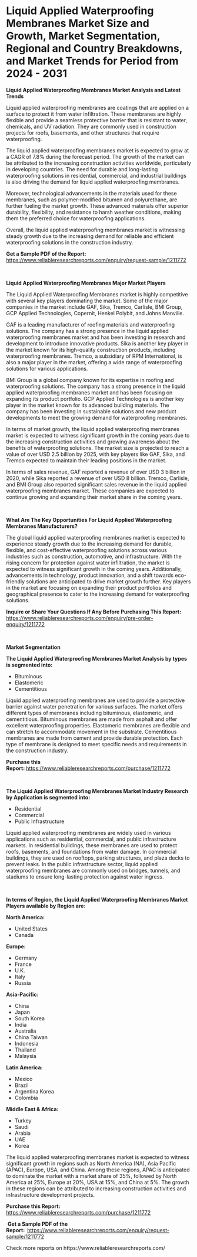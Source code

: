 <p><h1>Liquid Applied Waterproofing Membranes Market Size and Growth, Market Segmentation, Regional and Country Breakdowns, and Market Trends for Period from 2024 -  2031</h1></p><p><strong>Liquid Applied Waterproofing Membranes Market Analysis and Latest Trends</strong></p>
<p><p>Liquid applied waterproofing membranes are coatings that are applied on a surface to protect it from water infiltration. These membranes are highly flexible and provide a seamless protective barrier that is resistant to water, chemicals, and UV radiation. They are commonly used in construction projects for roofs, basements, and other structures that require waterproofing.</p><p>The liquid applied waterproofing membranes market is expected to grow at a CAGR of 7.8% during the forecast period. The growth of the market can be attributed to the increasing construction activities worldwide, particularly in developing countries. The need for durable and long-lasting waterproofing solutions in residential, commercial, and industrial buildings is also driving the demand for liquid applied waterproofing membranes.</p><p>Moreover, technological advancements in the materials used for these membranes, such as polymer-modified bitumen and polyurethane, are further fueling the market growth. These advanced materials offer superior durability, flexibility, and resistance to harsh weather conditions, making them the preferred choice for waterproofing applications.</p><p>Overall, the liquid applied waterproofing membranes market is witnessing steady growth due to the increasing demand for reliable and efficient waterproofing solutions in the construction industry.</p></p>
<p><strong>Get a Sample PDF of the Report:&nbsp;</strong> <a href="https://www.reliableresearchreports.com/enquiry/request-sample/1211772">https://www.reliableresearchreports.com/enquiry/request-sample/1211772</a></p>
<p>&nbsp;</p>
<p><strong>Liquid Applied Waterproofing Membranes Major Market Players</strong></p>
<p><p>The Liquid Applied Waterproofing Membranes market is highly competitive with several key players dominating the market. Some of the major companies in the market include GAF, Sika, Tremco, Carlisle, BMI Group, GCP Applied Technologies, Copernit, Henkel Polybit, and Johns Manville.</p><p>GAF is a leading manufacturer of roofing materials and waterproofing solutions. The company has a strong presence in the liquid applied waterproofing membranes market and has been investing in research and development to introduce innovative products. Sika is another key player in the market known for its high-quality construction products, including waterproofing membranes. Tremco, a subsidiary of RPM International, is also a major player in the market, offering a wide range of waterproofing solutions for various applications.</p><p>BMI Group is a global company known for its expertise in roofing and waterproofing solutions. The company has a strong presence in the liquid applied waterproofing membranes market and has been focusing on expanding its product portfolio. GCP Applied Technologies is another key player in the market known for its advanced building materials. The company has been investing in sustainable solutions and new product developments to meet the growing demand for waterproofing membranes.</p><p>In terms of market growth, the liquid applied waterproofing membranes market is expected to witness significant growth in the coming years due to the increasing construction activities and growing awareness about the benefits of waterproofing solutions. The market size is projected to reach a value of over USD 2.5 billion by 2025, with key players like GAF, Sika, and Tremco expected to maintain their leading positions in the market.</p><p>In terms of sales revenue, GAF reported a revenue of over USD 3 billion in 2020, while Sika reported a revenue of over USD 8 billion. Tremco, Carlisle, and BMI Group also reported significant sales revenue in the liquid applied waterproofing membranes market. These companies are expected to continue growing and expanding their market share in the coming years.</p></p>
<p>&nbsp;</p>
<p><strong>What Are The Key Opportunities For Liquid Applied Waterproofing Membranes Manufacturers?</strong></p>
<p><p>The global liquid applied waterproofing membranes market is expected to experience steady growth due to the increasing demand for durable, flexible, and cost-effective waterproofing solutions across various industries such as construction, automotive, and infrastructure. With the rising concern for protection against water infiltration, the market is expected to witness significant growth in the coming years. Additionally, advancements in technology, product innovation, and a shift towards eco-friendly solutions are anticipated to drive market growth further. Key players in the market are focusing on expanding their product portfolios and geographical presence to cater to the increasing demand for waterproofing solutions.</p></p>
<p><strong>Inquire or Share Your Questions If Any Before Purchasing This Report:</strong> <a href="https://www.reliableresearchreports.com/enquiry/pre-order-enquiry/1211772">https://www.reliableresearchreports.com/enquiry/pre-order-enquiry/1211772</a></p>
<p>&nbsp;</p>
<p><strong>Market Segmentation</strong></p>
<p><strong>The Liquid Applied Waterproofing Membranes Market Analysis by types is segmented into:</strong></p>
<p><ul><li>Bituminous</li><li>Elastomeric</li><li>Cementitious</li></ul></p>
<p><p>Liquid applied waterproofing membranes are used to provide a protective barrier against water penetration for various surfaces. The market offers different types of membranes including bituminous, elastomeric, and cementitious. Bituminous membranes are made from asphalt and offer excellent waterproofing properties. Elastomeric membranes are flexible and can stretch to accommodate movement in the substrate. Cementitious membranes are made from cement and provide durable protection. Each type of membrane is designed to meet specific needs and requirements in the construction industry.</p></p>
<p><strong>Purchase this Report:&nbsp;</strong><a href="https://www.reliableresearchreports.com/purchase/1211772">https://www.reliableresearchreports.com/purchase/1211772</a></p>
<p>&nbsp;</p>
<p><strong>The Liquid Applied Waterproofing Membranes Market Industry Research by Application is segmented into:</strong></p>
<p><ul><li>Residential</li><li>Commercial</li><li>Public Infrastructure</li></ul></p>
<p><p>Liquid applied waterproofing membranes are widely used in various applications such as residential, commercial, and public infrastructure markets. In residential buildings, these membranes are used to protect roofs, basements, and foundations from water damage. In commercial buildings, they are used on rooftops, parking structures, and plaza decks to prevent leaks. In the public infrastructure sector, liquid applied waterproofing membranes are commonly used on bridges, tunnels, and stadiums to ensure long-lasting protection against water ingress.</p></p>
<p>&nbsp;</p>
<p><strong>In terms of Region, the Liquid Applied Waterproofing Membranes Market Players available by Region are:</strong></p>
<p>
    <p> <strong> North America: </strong>
        <ul>
            <li>United States</li>
            <li>Canada</li>
        </ul>
        </p> 
    <p> <strong> Europe: </strong>
        <ul>
            <li>Germany</li>
            <li>France</li>
            <li>U.K.</li>
            <li>Italy</li>
            <li>Russia</li>
        </ul>
        </p> 
    <p> <strong> Asia-Pacific: </strong>
        <ul>
            <li>China</li>
            <li>Japan</li>
            <li>South Korea</li>
            <li>India</li>
            <li>Australia</li>
            <li>China Taiwan</li>
            <li>Indonesia</li>
            <li>Thailand</li>
            <li>Malaysia</li>
        </ul>
        </p> 
    <p> <strong> Latin America: </strong>
        <ul>
            <li>Mexico</li>
            <li>Brazil</li>
            <li>Argentina Korea</li>
            <li>Colombia</li>
        </ul>
        </p> 
    <p> <strong> Middle East & Africa: </strong>
        <ul>
            <li>Turkey</li>
            <li>Saudi</li>
            <li>Arabia</li>
            <li>UAE</li>
            <li>Korea</li>
        </ul>
    </p>
    </p>
<p><p>The liquid applied waterproofing membranes market is expected to witness significant growth in regions such as North America (NA), Asia Pacific (APAC), Europe, USA, and China. Among these regions, APAC is anticipated to dominate the market with a market share of 35%, followed by North America at 25%, Europe at 20%, USA at 15%, and China at 5%. The growth in these regions can be attributed to increasing construction activities and infrastructure development projects.</p></p>
<p><strong>Purchase this Report: </strong><a href="https://www.reliableresearchreports.com/purchase/1211772">https://www.reliableresearchreports.com/purchase/1211772</a></p>
<p>&nbsp;<strong>Get a Sample PDF of the Report:&nbsp;&nbsp;</strong><a href="https://www.reliableresearchreports.com/enquiry/request-sample/1211772">https://www.reliableresearchreports.com/enquiry/request-sample/1211772</a></p>
<p><strong></strong></p>
<p>Check more reports on https://www.reliableresearchreports.com/</p>